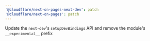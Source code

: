 ```yaml
---
'@cloudflare/next-on-pages-next-dev': patch
'@cloudflare/next-on-pages': patch
---
```


Update the `next-dev`'s `setupDevBindings` API and remove the module's `__experimental__` prefix
